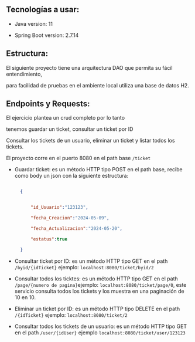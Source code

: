 ## Tecnologías a usar:
- Java version: 11

- Spring Boot version: 2.7.14



## Estructura:



El siguiente proyecto tiene una arquitectura DAO que permita su fácil entendimiento,

para facilidad de pruebas en el ambiente local utiliza una base de datos H2.



## Endpoints y Requests:



El ejercicio plantea un crud completo por lo tanto

tenemos guardar un ticket, consultar un ticket por ID

Consultar los tickets de un usuario, eliminar un ticket y listar todos los tickets.

El proyecto corre en el puerto 8080 en el path base `/ticket`





- Guardar ticket: es un método HTTP tipo POST en el path base, recibe como body un json con la siguiente estructura:

  ```json

    {


        "id_Usuario":"123123",

        "fecha_Creacion":"2024-05-09",

        "fecha_Actualizacion":"2024-05-20",

        "estatus":true

    }

    ```

- Consultar ticket por ID: es un método HTTP tipo GET en el path `/byid/{idTicket}` ejemplo: `localhost:8080/ticket/byid/2`

- Consultar todos los ticktes: es un método HTTP tipo GET en el path `/page/{numero de pagina}`ejemplo: `localhost:8080/ticket/page/0`,   este servicio consulta todos los tickets y los muestra en una paginación de 10 en 10.

- Eliminar un ticket por ID: es un método HTTP tipo DELETE en el path `/{idTicket}` ejemplo: `localhost:8080/ticket/2`

- Consultar todos los tickets de un usuario: es un método HTTP tipo GET en el path `/user/{idUser}` ejemplo `localhost:8080/ticket/user/123123`
